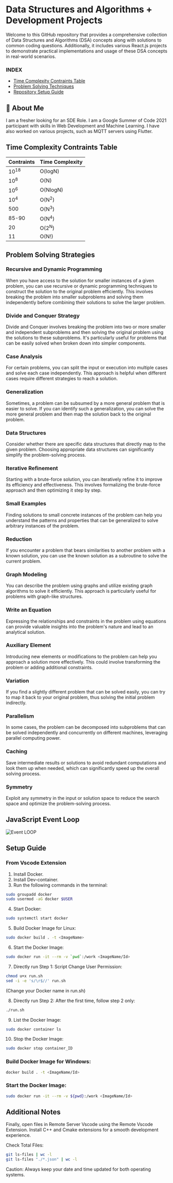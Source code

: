 # Data Structures and Algorithms + Development Projects

Welcome to this GitHub repository that provides a comprehensive collection of Data Structures and Algorithms (DSA) concepts along with solutions to common coding questions. Additionally, it includes various React.js projects to demonstrate practical implementations and usage of these DSA concepts in real-world scenarios.

### INDEX

* [Time Complexity Contraints Table](#time-complexity-contraints-table)
* [Problem Solving Techniques](#problem-solving-strategies)
* [Repository Setup Guide](#setup-guide)

## 🚀 About Me

I am a fresher looking for an SDE Role. I am a Google Summer of Code 2021 participant with skills in Web Development and Machine Learning. I have also worked on various projects, such as MQTT servers using Flutter.


## Time Complexity Contraints Table

| Contraints               | Time Complexity |
| --------                 | -------  |
| 10<sup>18</sup>          | O(logN)  |
| 10<sup>8</sup>           | O(N)     |
| 10<sup>6</sup>           | O(NlogN) |
| 10<sup>4</sup>           | O(N<sup>2</sup>)|
| 500                      | O(N<sup>3</sup>)|
| 85-90                    | O(N<sup>4</sup>)|
| 20                       | O(2<sup>N</sup>)|
| 11                       | O(N!)|


## Problem Solving Strategies

### Recursive and Dynamic Programming

When you have access to the solution for smaller instances of a given problem, you can use recursive or dynamic programming techniques to construct the solution to the original problem efficiently. This involves breaking the problem into smaller subproblems and solving them independently before combining their solutions to solve the larger problem.

### Divide and Conquer Strategy

Divide and Conquer involves breaking the problem into two or more smaller and independent subproblems and then solving the original problem using the solutions to these subproblems. It's particularly useful for problems that can be easily solved when broken down into simpler components.

### Case Analysis

For certain problems, you can split the input or execution into multiple cases and solve each case independently. This approach is helpful when different cases require different strategies to reach a solution.

### Generalization

Sometimes, a problem can be subsumed by a more general problem that is easier to solve. If you can identify such a generalization, you can solve the more general problem and then map the solution back to the original problem.

### Data Structures

Consider whether there are specific data structures that directly map to the given problem. Choosing appropriate data structures can significantly simplify the problem-solving process.

### Iterative Refinement

Starting with a brute-force solution, you can iteratively refine it to improve its efficiency and effectiveness. This involves formalizing the brute-force approach and then optimizing it step by step.

### Small Examples

Finding solutions to small concrete instances of the problem can help you understand the patterns and properties that can be generalized to solve arbitrary instances of the problem.

### Reduction

If you encounter a problem that bears similarities to another problem with a known solution, you can use the known solution as a subroutine to solve the current problem.

### Graph Modeling

You can describe the problem using graphs and utilize existing graph algorithms to solve it efficiently. This approach is particularly useful for problems with graph-like structures.

### Write an Equation

Expressing the relationships and constraints in the problem using equations can provide valuable insights into the problem's nature and lead to an analytical solution.

### Auxiliary Element

Introducing new elements or modifications to the problem can help you approach a solution more effectively. This could involve transforming the problem or adding additional constraints.

### Variation

If you find a slightly different problem that can be solved easily, you can try to map it back to your original problem, thus solving the initial problem indirectly.

### Parallelism

In some cases, the problem can be decomposed into subproblems that can be solved independently and concurrently on different machines, leveraging parallel computing power.

### Caching

Save intermediate results or solutions to avoid redundant computations and look them up when needed, which can significantly speed up the overall solving process.

### Symmetry

Exploit any symmetry in the input or solution space to reduce the search space and optimize the problem-solving process.

## JavaScript Event Loop
![Event LOOP](./StudyPDFs/EventLoop.gif)

## Setup Guide

### From Vscode Extension

1. Install Docker.
2. Install Dev-container.
3. Run the following commands in the terminal:

```bash
sudo groupadd docker
sudo usermod -aG docker $USER
```

4. Start Docker:

```bash
sudo systemctl start docker
```

5. Build Docker Image for Linux:

```bash
sudo docker build . -t <ImageName>
```

6. Start the Docker Image:

```bash
sudo docker run -it --rm -v `pwd`:/work <ImageName/Id>
```

7. Directly run Step 1: Script Change User Permission:

```bash
chmod u+x run.sh
sed -i -e 's/\r$//' run.sh
```

(Change your Docker name in run.sh)

8. Directly run Step 2: After the first time, follow step 2 only:

```bash
./run.sh
```

9. List the Docker Image:

```bash
sudo docker container ls
```

10. Stop the Docker Image:

```bash
sudo docker stop container_ID
```

### Build Docker Image for Windows:

```bash
docker build . -t <ImageName/Id>
```

### Start the Docker Image:

```bash
sudo docker run -it --rm -v ${pwd}:/work <ImageName/Id>
```

## Additional Notes

Finally, open files in Remote Server Vscode using the Remote Vscode Extension. Install C++ and Cmake extensions for a smooth development experience.

Check Total Files:

```bash
git ls-files | wc -l
git ls-files "./*.json" | wc -l
```

Caution: Always keep your date and time updated for both operating systems.